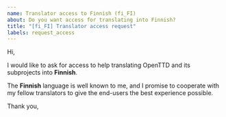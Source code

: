 ```yaml
---
name: Translator access to Finnish (fi_FI)
about: Do you want access for translating into Finnish?
title: "[fi_FI] Translator access request"
labels: request_access
---
```


<!-- translator: fi_FI -->
<!-- Please do not edit the header of this template. -->

Hi,

I would like to ask for access to help translating OpenTTD and its subprojects into **Finnish**.

The **Finnish** language is well known to me, and I promise to cooperate with my fellow translators to give the end-users the best experience possible.

<!-- Please do not edit the above message. Do feel free to add a personal note after this line. -->

Thank you,
